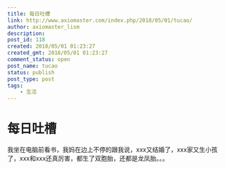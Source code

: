 ```yaml
---
title: 每日吐槽
link: http://www.axiomaster.com/index.php/2018/05/01/tucao/
author: axiomaster_lism
description: 
post_id: 118
created: 2018/05/01 01:23:27
created_gmt: 2018/05/01 01:23:27
comment_status: open
post_name: tucao
status: publish
post_type: post
tags:
    - 生活
---
```


# 每日吐槽

我坐在电脑前看书，我妈在边上不停的跟我说，xxx又结婚了，xxx家又生小孩了，xxx和xxx还真厉害，都生了双胞胎，还都是龙凤胎。。。